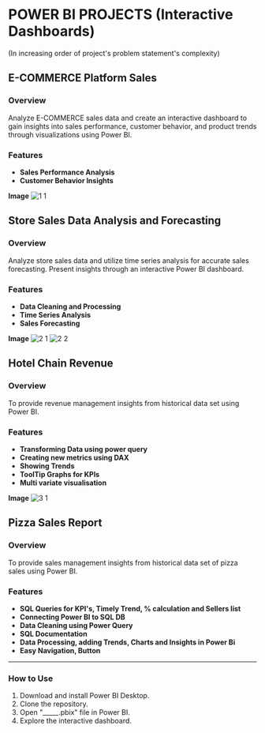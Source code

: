 # POWER BI PROJECTS (Interactive Dashboards)
(In increasing order of project's problem statement's complexity)
## E-COMMERCE Platform Sales

### Overview
Analyze E-COMMERCE sales data and create an interactive dashboard to gain insights into sales performance, customer behavior, and product trends through visualizations using Power BI.

### Features
- **Sales Performance Analysis**
- **Customer Behavior Insights**
  
**Image**
![1 1](https://github.com/saahen-sriyan-mishra/Power-BI-Projects/assets/139043263/dab111b7-4e88-4398-a9c4-2c9a5785e2ad)



## Store Sales Data Analysis and Forecasting

### Overview
Analyze store sales data and utilize time series analysis for accurate sales forecasting.
Present insights through an interactive Power BI dashboard.
### Features
- **Data Cleaning and Processing**
- **Time Series Analysis**
- **Sales Forecasting**
  
**Image**
![2 1](https://github.com/saahen-sriyan-mishra/Power-BI-Projects/assets/139043263/8b681554-a0d2-4724-9bb6-ee359c47fded)
![2 2](https://github.com/saahen-sriyan-mishra/Power-BI-Projects/assets/139043263/c1ed2f74-ce32-494c-b89b-eaf12c3070f5)



##  Hotel Chain Revenue

### Overview
To provide revenue management insights from  historical data set  using Power BI.
### Features
- **Transforming Data using power query**
- **Creating new metrics using DAX**
- **Showing Trends**
- **ToolTip Graphs for KPIs**
- **Multi variate visualisation**
  
**Image**
![3 1](https://github.com/saahen-sriyan-mishra/Power-BI-Projects/assets/139043263/eb22e3ac-c85d-43b9-8151-c7af4bc41f00)



##  Pizza Sales Report

### Overview
To provide sales management insights from  historical data set of pizza sales using Power BI.
### Features
- **SQL Queries for KPI's, Timely Trend, % calculation and Sellers list**
- **Connecting Power BI to SQL DB**
- **Data Cleaning using Power Query**
- **SQL Documentation**
- **Data Processing, adding Trends, Charts and Insights in Power Bi**
- **Easy Navigation, Button** 


__________________________________________________________________________________________________________________________________________
### How to Use
1. Download and install Power BI Desktop.
2. Clone the repository.
3. Open "_____.pbix" file in Power BI.
4. Explore the interactive dashboard.
